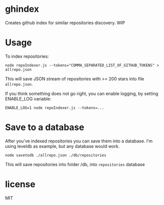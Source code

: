 # ghindex

Creates github index for similar repositories discovery. WIP

# Usage

To index repositories:

```
node repoIndexer.js --tokens="COMMA_SEPARATED_LIST_OF_GITHUB_TOKENS" > allrepo.json
```

This will save JSON stream of repositories with >= 200 stars into file `allrepo.json`.

If you think something does not go right, you can enable logging, by setting ENABLE_LOG
variable:

```
ENABLE_LOG=1 node repoIndexer.js --tokens=...
```

# Save to a database

After you've indexed repositories you can save them into a database. I'm using
leveldb as example, but any database would work.

```
node savetodb ./allrepo.json ./db/repositories
```

This will save repositories into folder /db, into `repositories` database

# license

MIT
